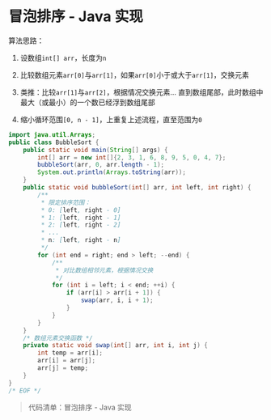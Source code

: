 # 冒泡排序 - Java 实现

算法思路：

1. 设数组`int[] arr`，长度为`n`

2. 比较数组元素`arr[0]`与`arr[1]`，如果`arr[0]`小于或大于`arr[1]`，交换元素

3. 类推：比较`arr[1]`与`arr[2]`，根据情况交换元素... 直到数组尾部，此时数组中最大（或最小）的一个数已经浮到数组尾部

4. 缩小循环范围`[0, n - 1]`，上重复上述流程，直至范围为`0`

```java
import java.util.Arrays;
public class BubbleSort {
    public static void main(String[] args) {
        int[] arr = new int[]{2, 3, 1, 6, 8, 9, 5, 0, 4, 7};
        bubbleSort(arr, 0, arr.length - 1);
        System.out.println(Arrays.toString(arr));
    }
    public static void bubbleSort(int[] arr, int left, int right) {
        /**
         * 限定排序范围：
         * 0: [left, right - 0]
         * 1: [left, right - 1]
         * 2: [left, right - 2]
         * ...
         * n: [left, right - n]
         */
        for (int end = right; end > left; --end) {
            /**
             * 对比数组相邻元素，根据情况交换
             */
            for (int i = left; i < end; ++i) {
                if (arr[i] > arr[i + 1]) {
                    swap(arr, i, i + 1);
                }
            }
        }
    }
    /* 数组元素交换函数 */
    private static void swap(int[] arr, int i, int j) {
        int temp = arr[i];
        arr[i] = arr[j];
        arr[j] = temp;
    }
}
/* EOF */
```
> 代码清单：冒泡排序 - Java 实现

<!-- EOF -->

